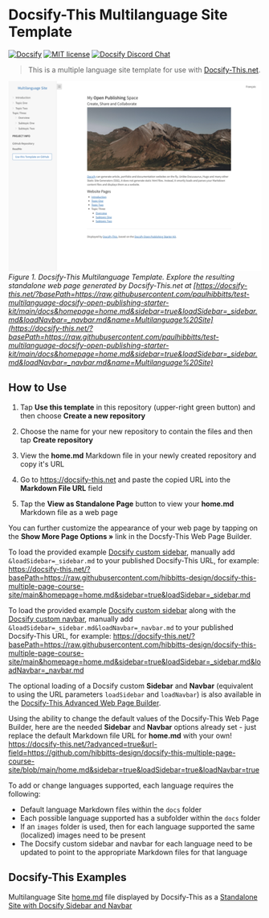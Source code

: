 # Docsify-This Multilanguage Site Template

[![Docsify](https://img.shields.io/npm/v/docsify?label=docsify)](https://docsify.js.org/)
[![MIT license](https://img.shields.io/badge/License-MIT-blue.svg)](https://github.com/hibbitts-design/docsify-open-course-starter-kit/blob/main/LICENSE)
<a href="https://discord.gg/zT8eS8ZG">
    <img src="https://img.shields.io/badge/chat-on%20discord-7289DA.svg" alt="Docsify Discord Chat" />
</a>

> This is a multiple language site template for use with [Docsify-This.net](https://docsify-this.net/#/).

![ Docsify-This Multilanguage Site Template](screenshot.png)
_Figure 1. Docsify-This Multilanguage Template. Explore the resulting standalone web page generated by Docsify-This.net at [https://docsify-this.net/?basePath=https://raw.githubusercontent.com/paulhibbitts/test-multilanguage-docsify-open-publishing-starter-kit/main/docs&homepage=home.md&sidebar=true&loadSidebar=_sidebar.md&loadNavbar=_navbar.md&name=Multilanguage%20Site](https://docsify-this.net/?basePath=https://raw.githubusercontent.com/paulhibbitts/test-multilanguage-docsify-open-publishing-starter-kit/main/docs&homepage=home.md&sidebar=true&loadSidebar=_sidebar.md&loadNavbar=_navbar.md&name=Multilanguage%20Site)_

How to Use
---

1. Tap **Use this template** in this repository (upper-right green button) and then choose **Create a new repository**

2. Choose the name for your new repository to contain the files and then tap **Create repository**

3. View the **home.md** Markdown file in your newly created repository and copy it's URL

4. Go to https://docsify-this.net and paste the copied URL into the **Markdown File URL** field

5. Tap the **View as Standalone Page** button to view your **home.md** Markdown file as a web page 

You can further customize the appearance of your web page by tapping on the **Show More Page Options »** link in the Docsfy-This Web Page Builder.

To load the provided example [Docsify custom sidebar](https://docsify.js.org/#/more-pages?id=sidebar), manually add `&loadSidebar=_sidebar.md` to your published Docsify-This URL, for example:
https://docsify-this.net/?basePath=https://raw.githubusercontent.com/hibbitts-design/docsify-this-multiple-page-course-site/main&homepage=home.md&sidebar=true&loadSidebar=_sidebar.md

To load the provided example [Docsify custom sidebar](https://docsify.js.org/#/more-pages?id=sidebar) along with the [Docsify custom navbar](https://docsify.js.org/#/custom-navbar?id=custom-navbar), manually add `&loadSidebar=_sidebar.md&loadNavbar=_navbar.md` to your published Docsify-This URL, for example:
https://docsify-this.net/?basePath=https://raw.githubusercontent.com/hibbitts-design/docsify-this-multiple-page-course-site/main&homepage=home.md&sidebar=true&loadSidebar=_sidebar.md&loadNavbar=_navbar.md

The optional loading of a Docsify custom **Sidebar** and **Navbar** (equivalent to using the URL parameters `loadSidebar` and `loadNavbar`) is also available in the [Docsify-This Advanced Web Page Builder](https://docsify-this.net/?advanced=true).  

Using the ability to change the default values of the Docsify-This Web Page Builder, here are the needed **Sidebar** and **Navbar** options already set - just replace the default Markdown file URL for **home.md** with your own! https://docsify-this.net/?advanced=true&url-field=https://github.com/hibbitts-design/docsify-this-multiple-page-course-site/blob/main/home.md&sidebar=true&loadSidebar=true&loadNavbar=true

To add or change languages supported, each language requires the following:
* Default language Markdown files within the `docs` folder 
* Each possible language supported has a subfolder within the  `docs` folder
* If an `images` folder is used, then for each language supported the same (localized) images need to be present
* The Docsify custom sidebar and navbar for each language need to be updated to point to the appropriate Markdown files for that language 

Docsify-This Examples
---

Multilanguage Site [home.md](https://github.com/paulhibbitts/docsify-this-multilanguage-site/blob/main/home.md) file displayed by Docsify-This as a [Standalone Site with Docsify Sidebar and Navbar](https://docsify-this.net/?basePath=https://raw.githubusercontent.com/paulhibbitts/docsify-this-multilanguage-site/main&homepage=home.md&sidebar=true&loadSidebar=_sidebar.md&loadNavbar=_navbar.md&name=Multilanguage%20Site#/ "Docsify-This Multilanguage Site - Standalone Site with Docsify Sidebar and Navbar") 